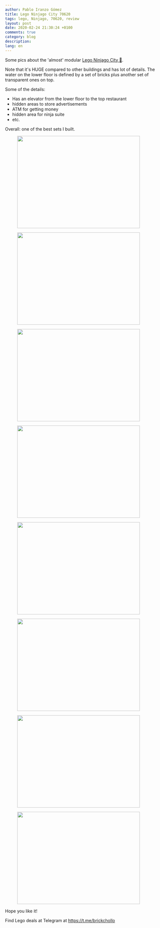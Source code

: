 ```yaml
---
author: Pablo Iranzo Gómez
title: Lego Ninjago City 70620
tags: lego, Ninjago, 70620, review
layout: post
date: 2020-02-24 21:30:24 +0100
comments: true
category: blog
description:
lang: en
---
```


Some pics about the 'almost' modular [Lego Ninjago City 🛒](https://www.amazon.es/dp/B074XCNQSY?tag=redken-21).

Note that it's HUGE compared to other buildings and has lot of details. The water on the lower floor is defined by a set of bricks plus another set of transparent ones on top.

Some of the details:

- Has an elevator from the lower floor to the top restaurant
- hidden areas to store advertisements
- ATM for getting money
- hidden area for ninja suite
- etc.

Overall: one of the best sets I built.

<div class="elegant-gallery" itemscope itemtype="http://schema.org/ImageGallery">
 <figure itemprop="associatedMedia" itemscope itemtype="http://schema.org/ImageObject">
        <a href="https://i.imgur.com/v5ulbTA.jpg.jpg" itemprop="contentUrl" data-size="4032x3024">
            <img src="https://i.imgur.com/v5ulbTAt.jpg" width="403" height="302" itemprop="thumbnail" alt="" />
        </a>
        <figcaption itemprop="caption description"></figcaption>
    </figure>
 <figure itemprop="associatedMedia" itemscope itemtype="http://schema.org/ImageObject">
        <a href="https://i.imgur.com/abpvOek.jpg.jpg" itemprop="contentUrl" data-size="4032x3024">
            <img src="https://i.imgur.com/abpvOekt.jpg" width="403" height="302" itemprop="thumbnail" alt="" />
        </a>
        <figcaption itemprop="caption description"></figcaption>
    </figure>
 <figure itemprop="associatedMedia" itemscope itemtype="http://schema.org/ImageObject">
        <a href="https://i.imgur.com/nP9tgZM.jpg.jpg" itemprop="contentUrl" data-size="4032x3024">
            <img src="https://i.imgur.com/nP9tgZMt.jpg" width="403" height="302" itemprop="thumbnail" alt="" />
        </a>
        <figcaption itemprop="caption description"></figcaption>
    </figure>
 <figure itemprop="associatedMedia" itemscope itemtype="http://schema.org/ImageObject">
        <a href="https://i.imgur.com/DqvUYTA.jpg.jpg" itemprop="contentUrl" data-size="4032x3024">
            <img src="https://i.imgur.com/DqvUYTAt.jpg" width="403" height="302" itemprop="thumbnail" alt="" />
        </a>
        <figcaption itemprop="caption description"></figcaption>
    </figure>
 <figure itemprop="associatedMedia" itemscope itemtype="http://schema.org/ImageObject">
        <a href="https://i.imgur.com/zA0iozM.jpg.jpg" itemprop="contentUrl" data-size="4032x3024">
            <img src="https://i.imgur.com/zA0iozMt.jpg" width="403" height="302" itemprop="thumbnail" alt="" />
        </a>
        <figcaption itemprop="caption description"></figcaption>
    </figure>
 <figure itemprop="associatedMedia" itemscope itemtype="http://schema.org/ImageObject">
        <a href="https://i.imgur.com/pjODgY9.jpg.jpg" itemprop="contentUrl" data-size="4032x3024">
            <img src="https://i.imgur.com/pjODgY9t.jpg" width="403" height="302" itemprop="thumbnail" alt="" />
        </a>
        <figcaption itemprop="caption description"></figcaption>
    </figure>
 <figure itemprop="associatedMedia" itemscope itemtype="http://schema.org/ImageObject">
        <a href="https://i.imgur.com/VIcgZNa.jpg.jpg" itemprop="contentUrl" data-size="4032x3024">
            <img src="https://i.imgur.com/VIcgZNat.jpg" width="403" height="302" itemprop="thumbnail" alt="" />
        </a>
        <figcaption itemprop="caption description"></figcaption>
    </figure>
 <figure itemprop="associatedMedia" itemscope itemtype="http://schema.org/ImageObject">
        <a href="https://i.imgur.com/M4dTBYu.jpg.jpg" itemprop="contentUrl" data-size="4032x3024">
            <img src="https://i.imgur.com/M4dTBYut.jpg" width="403" height="302" itemprop="thumbnail" alt="" />
        </a>
        <figcaption itemprop="caption description"></figcaption>
    </figure>
 </div>

Hope you like it!

Find Lego deals at Telegram at <https://t.me/brickchollo>
